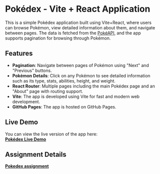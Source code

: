 # Pokédex - Vite + React Application

This is a simple Pokédex application built using Vite+React, where users can browse Pokémon, view detailed information about them, and navigate between pages. The data is fetched from the [PokéAPI](https://pokeapi.co/), and the app supports pagination for browsing through Pokémon.

## Features

- **Pagination**: Navigate between pages of Pokémon using "Next" and "Previous" buttons.
- **Pokémon Details**: Click on any Pokémon to see detailed information such as its type, stats, abilities, height, and weight.
- **React Router**: Multiple pages including the main Pokédex page and an "About" page with routing support.
- **Vite**: The app is developed using Vite for fast and modern web development.
- **GitHub Pages**: The app is hosted on GitHub Pages.

## Live Demo

You can view the live version of the app here:  
[**Pokédex Live Demo**](https://nocfer1.github.io/Pokedex) 

## Assignment Details
[**Pokedex assignment**](https://github.com/KasperKnop/WEB2/blob/main/08%20Assignment%202/README.md)
